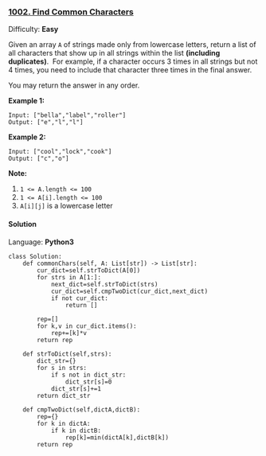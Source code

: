 ### [1002\. Find Common Characters](https://leetcode.com/problems/find-common-characters/)

Difficulty: **Easy**


Given an array `A` of strings made only from lowercase letters, return a list of all characters that show up in all strings within the list **(including duplicates)**.  For example, if a character occurs 3 times in all strings but not 4 times, you need to include that character three times in the final answer.

You may return the answer in any order.


**Example 1:**

```
Input: ["bella","label","roller"]
Output: ["e","l","l"]
```


**Example 2:**

```
Input: ["cool","lock","cook"]
Output: ["c","o"]
```

**<span style="display: inline;">Note:</span>**

1.  `1 <= A.length <= 100`
2.  `1 <= A[i].length <= 100`
3.  `A[i][j]` is a lowercase letter


#### Solution

Language: **Python3**

```python3
class Solution:
    def commonChars(self, A: List[str]) -> List[str]:
        cur_dict=self.strToDict(A[0])
        for strs in A[1:]:
            next_dict=self.strToDict(strs)
            cur_dict=self.cmpTwoDict(cur_dict,next_dict)
            if not cur_dict:
                return []
        
        rep=[]
        for k,v in cur_dict.items():
            rep+=[k]*v
        return rep
    
    def strToDict(self,strs):
        dict_str={}
        for s in strs:
            if s not in dict_str:
                dict_str[s]=0
            dict_str[s]+=1
        return dict_str
    
    def cmpTwoDict(self,dictA,dictB):
        rep={}
        for k in dictA:
            if k in dictB:
                rep[k]=min(dictA[k],dictB[k])
        return rep
```